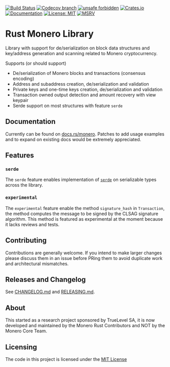 [![Build Status](https://img.shields.io/github/workflow/status/monero-rs/monero-rs/CI/main)](https://github.com/monero-rs/monero-rs/actions/workflows/ci.yml)
[![Codecov branch](https://img.shields.io/codecov/c/gh/monero-rs/monero-rs/main)](https://app.codecov.io/gh/monero-rs/monero-rs)
[![unsafe forbidden](https://img.shields.io/badge/unsafe-forbidden-success.svg)](https://github.com/rust-secure-code/safety-dance/)
[![Crates.io](https://img.shields.io/crates/v/monero.svg)](https://crates.io/crates/monero)
[![Documentation](https://docs.rs/monero/badge.svg)](https://docs.rs/monero)
[![License: MIT](https://img.shields.io/badge/License-MIT-yellow.svg)](https://opensource.org/licenses/MIT)
[![MSRV](https://img.shields.io/badge/MSRV-1.56.1-blue)](https://blog.rust-lang.org/2021/11/01/Rust-1.56.1.html)

# Rust Monero Library

Library with support for de/serialization on block data structures and key/address generation and scanning related to Monero cryptocurrency.

Supports (or should support)

- De/serialization of Monero blocks and transactions (consensus encoding)
- Address and subaddress creation, de/serialization and validation
- Private keys and one-time keys creation, de/serialization and validation
- Transaction owned output detection and amount recovery with view keypair
- Serde support on most structures with feature `serde`

## Documentation

Currently can be found on [docs.rs/monero](https://docs.rs/monero). Patches to add usage examples and to expand on existing docs would be extremely appreciated.

## Features

### `serde`

The `serde` feature enables implementation of [`serde`](https://docs.rs/serde/latest/serde/) on serializable types across the library.

### `experimental`

The `experimental` feature enable the method `signature_hash` in `Transaction`, the method computes the message to be signed by the CLSAG signature algorithm. This method is featured as experimental at the moment because it lacks reviews and tests.

## Contributing

Contributions are generally welcome. If you intend to make larger changes please discuss them in an issue before PRing them to avoid duplicate work and architectural mismatches.

## Releases and Changelog

See [CHANGELOG.md](CHANGELOG.md) and [RELEASING.md](RELEASING.md).

## About

This started as a research project sponsored by TrueLevel SA, it is now developed and maintained by the Monero Rust Contributors and NOT by the Monero Core Team.

## Licensing

The code in this project is licensed under the [MIT License](LICENSE)
